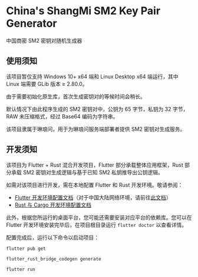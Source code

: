 # China's ShangMi SM2 Key Pair Generator

中国商密 SM2 密钥对随机生成器

## 使用须知

该项目暂仅支持 Windows 10+ x64 端和 Linux Desktop x64 端运行，其中 Linux 端需要 GLib 版本 ≥ 2.80.0。

由于需要初始化原生库，首次生成密钥对的等候时间会稍长。

默认情况下由此程序生成的 SM2 密钥对中，公钥为 65 字节，私钥为 32 字节，RAW 未压缩格式，经过 Base64 编码为字符串。

该项目隶属于琳琅问，用于为琳琅问服务端部署者提供 SM2 密钥对生成服务。

## 开发须知

该项目为 Flutter + Rust 混合开发项目，Flutter 部分承载整体应用框架，Rust 部分承载 SM2 密钥对生成逻辑与基于已知 SM2 私钥推导出公钥逻辑。

如需对该项目进行开发，需在本地配置 Flutter 和 Rust 开发环境。敬请参阅：

- [Flutter 开发环境配置文档](https://docs.flutter.dev/get-started/install)（对于中国大陆网络环境，请前往[此文档](https://docs.flutter.cn/get-started/install)）
- [Rust 与 Cargo 开发环境配置文档](https://www.rust-lang.org/zh-CN/tools/install)

此外，根据您所运行的桌面平台，您可能还需要安装对应平台的依赖库。您可以在 Flutter 开发环境安装完毕后，在项目根目录运行 `flutter doctor` 以查看详情。

配置完成后，运行以下命令以启动项目：

```shell
flutter pub get
```

```shell
flutter_rust_bridge_codegen generate
```

```shell
flutter run
```
